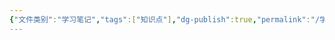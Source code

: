 ```yaml
---
{"文件类别":"学习笔记","tags":["知识点"],"dg-publish":true,"permalink":"/学习笔记studyup/知识点cheese/缔约过失责任/","dgPassFrontmatter":true,"created":"2024-07-04T10:17:52.657+08:00","updated":"2024-09-11T11:54:28.447+08:00"}
---
```


